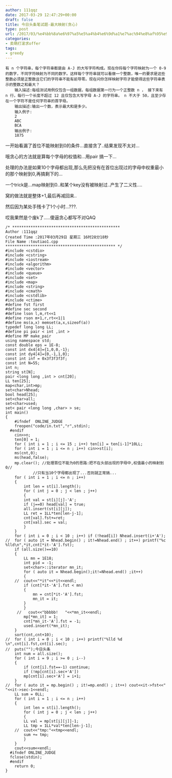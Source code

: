 ```yaml
---
author: 111qqz
date: 2017-03-29 12:47:29+00:00
draft: false
title: 今日头条笔试题-最大映射(贪心)
type: post
url: /2017/03/%e4%bb%8a%e6%97%a5%e5%a4%b4%e6%9d%a1%e7%ac%94%e8%af%95%e9%a2%98-%e6%9c%80%e5%a4%a7%e6%98%a0%e5%b0%84%e8%b4%aa%e5%bf%83/
categories:
- 卖萌打滚求offer
tags:
- greedy
---
```


    有 n 个字符串，每个字符串都是由 A-J 的大写字符构成。现在你将每个字符映射为一个 0-9 的数字，不同字符映射为不同的数字。这样每个字符串就可以看做一个整数，唯一的要求是这些整数必须是正整数且它们的字符串不能有前导零。现在问你怎样映射字符才能使得这些字符串表示的整数之和最大？
        输入描述:每组测试用例仅包含一组数据，每组数据第一行为一个正整数 n ， 接下来有 n 行，每行一个长度不超过 12 且仅包含大写字母 A-J 的字符串。 n 不大于 50，且至少存在一个字符不是任何字符串的首字母。
        输出描述:输出一个数，表示最大和是多少。
        输入例子:
        2
        ABC
        BCA
        输出例子:
        1875


一开始看漏了首位不能映射到0的条件...直接贪了..结果发现不太对...

哦贪心的方法就是算每个字母的权值和...用pair 搞一下...

处理的办法是如果10个字母都出现,那么先把没有在首位出现过的字母中权重最小的那个映射到0,再搞剩下的...

一个trick是...map映射到0..和某个key没有被映射过..产生了二义性....

窝的做法就是整体+1,最后再减回来..

然后因为某处手残卡了1个小时...???.

哎我果然是个废k了.....傻逼贪心都写不对QAQ

    
    /* ***********************************************
    Author :111qqz
    Created Time :2017年03月29日 星期三 16时28分18秒
    File Name :toutiao1.cpp
    ************************************************ */
    #include <cstdio>
    #include <cstring>
    #include <iostream>
    #include <algorithm>
    #include <vector>
    #include <queue>
    #include <set>
    #include <map>
    #include <string>
    #include <cmath>
    #include <cstdlib>
    #include <ctime>
    #define fst first
    #define sec second
    #define lson l,m,rt<<1
    #define rson m+1,r,rt<<1|1
    #define ms(a,x) memset(a,x,sizeof(a))
    typedef long long LL;
    #define pi pair < int ,int >
    #define MP make_pair
    using namespace std;
    const double eps = 1E-8;
    const int dx4[4]={1,0,0,-1};
    const int dy4[4]={0,-1,1,0};
    const int inf = 0x3f3f3f3f;
    const int N=55;
    int n;
    string st[N];
    pair <long long ,int > cnt[20];
    LL ten[25];
    map<char,int>mp;
    set<char>Nhead;
    bool head[25];
    set<char>all;
    set<char>used;
    set< pair <long long ,char> > se;
    int main()
    {
    	#ifndef  ONLINE_JUDGE 
    	freopen("code/in.txt","r",stdin);
      #endif
    	cin>>n;
    	ten[0] = 1;
    	for ( int i = 1 ; i <= 15 ; i++) ten[i] = ten[i-1]*10LL;
    	for ( int i = 1 ; i <= n ; i++) cin>>st[i];
    	ms(cnt,0);
    	ms(head,false);
    	mp.clear();	//处理首位不能为0的思路:把不在头部出现的字母中,权值最小的映射到0//
    			//只有当10个字母都出现了...否则就正常搞...
    	for ( int i = 1 ; i <= n ; i++)
    	{
    	    int len = st[i].length();
    	    for ( int j = 0 ; j < len ; j++)
    	    {
    		int val = st[i][j]-'A';
    		if (j==0) head[val] = true;
    		all.insert(st[i][j]);
    		LL ret = 1LL*ten[len-j-1];
    		cnt[val].fst+=ret;
    		cnt[val].sec = val;
    	    }
    	}
    	for ( int i = 0 ; i < 10 ; i++) if (!head[i]) Nhead.insert(i+'A');
    //	for ( auto it = Nhead.begin() ; it!=Nhead.end() ; it++) printf("%c %lld\n",*it,cnt[*it-'A'].fst);
    	if (all.size()==10)
    	{
    	    LL mn = 1E18;
    	    int pid = -1;
    	    set<char>::iterator mn_it;
    	    for ( auto it = Nhead.begin();it!=Nhead.end() ;it++)
    	    {
    	//	cout<<"*it"<<*it<<endl;
    		if (cnt[*it-'A'].fst < mn)
    		{
    		    mn = cnt[*it-'A'].fst;
    		    mn_it = it;
    		}
    	    }
    	 //   cout<<"bbbbb!   "<<*mn_it<<endl;
    	    mp[*mn_it] = 1;
    	    cnt[*mn_it-'A'].fst = -1;
    	    used.insert(*mn_it);
    	}
    	sort(cnt,cnt+10);
    //	for ( int i = 0 ; i < 10 ; i++) printf("%lld %d  \n",cnt[i].fst,cnt[i].sec); 
    //	puts("");今日头条
    	int num = all.size();	
    	for ( int i = 9 ; i >= 0 ; i--)
    	{
    	    if (cnt[i].fst==-1) continue;
    	    if (!mp[cnt[i].sec+'A'])
    	    mp[cnt[i].sec+'A'] = i+1;
    	}
    //	for ( auto it = mp.begin() ; it!=mp.end() ; it++) cout<<it->fst<<" "<<it->sec-1<<endl;
    	LL sum = 0LL;
    	for ( int i = 1 ; i <= n ; i++)
    	{
    	    int len = st[i].length();
    	    for ( int j = 0 ; j < len ; j++)
    	    {
    		LL val = mp[st[i][j]]-1;
    		LL tmp = 1LL*val*ten[len-j-1];
    	//	cout<<"tmp:"<<tmp<<endl;
    		sum += tmp;
    	    }
    	}
    	cout<<sum<<endl;
      #ifndef ONLINE_JUDGE  
      fclose(stdin);
      #endif
        return 0;
    }
    



